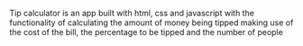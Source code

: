 Tip calculator is an app built with html, css and javascript with the functionality of calculating the amount of money being tipped making use of the cost of the bill, the percentage to be tipped and the number of people
